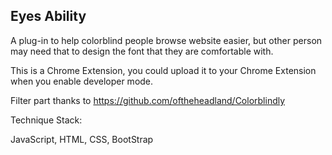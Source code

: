 ## Eyes Ability

A plug-in to help colorblind people browse website easier, but other person may need that to design the font that they are comfortable with.

This is a Chrome Extension, you could upload it to your Chrome Extension when you enable developer mode.

Filter part thanks to https://github.com/oftheheadland/Colorblindly

Technique Stack:

JavaScript, HTML, CSS, BootStrap
